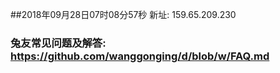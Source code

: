 ##2018年09月28日07时08分57秒 新址: 159.65.209.230
### 兔友常见问题及解答: https://github.com/wanggonging/d/blob/w/FAQ.md
